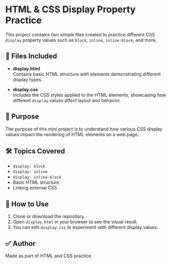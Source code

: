 # HTML & CSS Display Property Practice

This project contains two simple files created to practice different CSS `display` property values such as `block`, `inline`, `inline-block`, and more.

## 📁 Files Included

- **display.html**  
  Contains basic HTML structure with elements demonstrating different display types.

- **display.css**  
  Includes the CSS styles applied to the HTML elements, showcasing how different `display` values affect layout and behavior.

## 🎯 Purpose

The purpose of this mini project is to understand how various CSS display values impact the rendering of HTML elements on a web page.

## 🛠️ Topics Covered

- `display: block`
- `display: inline`
- `display: inline-block`
- Basic HTML structure
- Linking external CSS

## 🧪 How to Use

1. Clone or download the repository.
2. Open `display.html` in your browser to see the visual result.
3. You can edit `display.css` to experiment with different display values.

## ✅ Author

Made as part of HTML and CSS practice.

